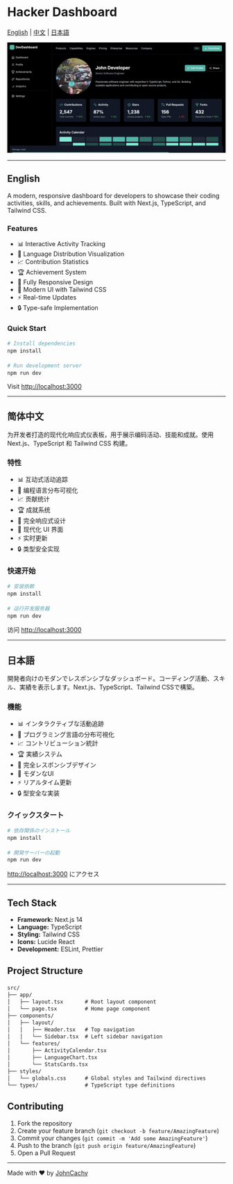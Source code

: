 # Hacker Dashboard

[English](#english) | [中文](#简体中文) | [日本語](#日本語)

![Developer Dashboard Preview](./assets/dashboard.png)

---

<a id="english"></a>
## English

A modern, responsive dashboard for developers to showcase their coding activities, skills, and achievements. Built with Next.js, TypeScript, and Tailwind CSS.

### Features

- 📊 Interactive Activity Tracking
- 🎯 Language Distribution Visualization
- 📈 Contribution Statistics
- 🏆 Achievement System
- 📱 Fully Responsive Design
- 🎨 Modern UI with Tailwind CSS
- ⚡ Real-time Updates
- 🔒 Type-safe Implementation

### Quick Start

```bash
# Install dependencies
npm install

# Run development server
npm run dev
```

Visit [http://localhost:3000](http://localhost:3000)

---

<a id="简体中文"></a>
## 简体中文

为开发者打造的现代化响应式仪表板，用于展示编码活动、技能和成就。使用 Next.js、TypeScript 和 Tailwind CSS 构建。

### 特性

- 📊 互动式活动追踪
- 🎯 编程语言分布可视化
- 📈 贡献统计
- 🏆 成就系统
- 📱 完全响应式设计
- 🎨 现代化 UI 界面
- ⚡ 实时更新
- 🔒 类型安全实现

### 快速开始

```bash
# 安装依赖
npm install

# 运行开发服务器
npm run dev
```

访问 [http://localhost:3000](http://localhost:3000)

---

<a id="日本語"></a>
## 日本語

開発者向けのモダンでレスポンシブなダッシュボード。コーディング活動、スキル、実績を表示します。Next.js、TypeScript、Tailwind CSSで構築。

### 機能

- 📊 インタラクティブな活動追跡
- 🎯 プログラミング言語の分布可視化
- 📈 コントリビューション統計
- 🏆 実績システム
- 📱 完全レスポンシブデザイン
- 🎨 モダンなUI
- ⚡ リアルタイム更新
- 🔒 型安全な実装

### クイックスタート

```bash
# 依存関係のインストール
npm install

# 開発サーバーの起動
npm run dev
```

[http://localhost:3000](http://localhost:3000) にアクセス

---

## Tech Stack

- **Framework:** Next.js 14
- **Language:** TypeScript
- **Styling:** Tailwind CSS
- **Icons:** Lucide React
- **Development:** ESLint, Prettier

## Project Structure

```
src/
├── app/
│   ├── layout.tsx       # Root layout component
│   └── page.tsx         # Home page component
├── components/
│   ├── layout/
│   │   ├── Header.tsx   # Top navigation
│   │   └── Sidebar.tsx  # Left sidebar navigation
│   └── features/
│       ├── ActivityCalendar.tsx
│       ├── LanguageChart.tsx
│       └── StatsCards.tsx
├── styles/
│   └── globals.css      # Global styles and Tailwind directives
└── types/               # TypeScript type definitions
```

## Contributing

1. Fork the repository
2. Create your feature branch (`git checkout -b feature/AmazingFeature`)
3. Commit your changes (`git commit -m 'Add some AmazingFeature'`)
4. Push to the branch (`git push origin feature/AmazingFeature`)
5. Open a Pull Request


---

Made with ❤️ by [JohnCachy](https://github.com/chinshunyu)
